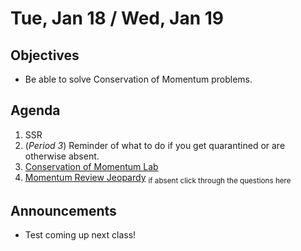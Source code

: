 Tue, Jan 18 / Wed, Jan 19
=================== 
  
Objectives  
------------  
- Be able to solve Conservation of Momentum problems.

Agenda    
---------    

1. SSR
2. (*Period 3*) Reminder of what to do if you get quarantined or are otherwise absent.
3. [Conservation of Momentum Lab]()
4. [Momentum Review Jeopardy](https://jeopardylabs.com/play/06-momentum-review-2) <sub>if absent click through the questions here</sub>

Announcements 
 -------------  
- Test coming up next class!



[ptop]: https://avoncsc-my.sharepoint.com/:x:/g/personal/zjrohrbach_avon-schools_org/ERhuKfM6FuZAu7ceF1RrcTMBOxKzjRD5kdb5vncOwACRwg?e=W4jjF8
[pasmt]: https://avon.schoology.com/course/5138386979/materials/gp/5526865983
[pvid]: https://avon.schoology.com/course/5138386979/materials/gp/5526830072
<!--stackedit_data:
eyJoaXN0b3J5IjpbLTE1NTAzNTQzNywxMTA2ODkxOTQ0LC0xMj
U4Nzk4OTgwLDE1OTAwMzkxODgsLTE4MDYyMTA3NTYsLTE0Nzg0
ODg2NzQsLTE1MDY3NTQwOTMsMTM0NzA3NTIzNiwtMjAzMDM5MD
gxNiwtMTk1NjUwNzUwNywxOTM2NTA3MzE1LDIwOTIxODU4OTEs
Njk1MzczMDIyLDE5ODQ4NjE5NDYsMTc0NjQ3ODQ5NCw5MDg4MT
QyMSwtNTgxODA5MTY1LDIwNzgwMTcyNTQsLTExNDk5MDQzMDgs
LTk1OTcxNjM2NF19
-->
